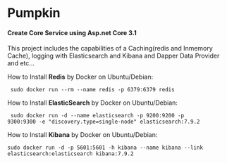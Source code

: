 # Pumpkin
<h4>Create Core Service using Asp.net Core 3.1</h4>

This project includes the capabilities of a Caching(redis and Inmemory Cache), logging with Elasticsearch and Kibana and Dapper Data Provider and etc...

How to Install <b>Redis</b> by Docker on Ubuntu/Debian:

  <code> sudo docker run --rm --name redis -p 6379:6379 redis </code>

How to Install <b>ElasticSearch</b> by Docker on Ubuntu/Debian:

  <code> sudo docker run -d --name elasticsearch -p 9200:9200 -p 9300:9300 -e "discovery.type=single-node" elasticsearch:7.9.2 </code>
  
How to Install <b>Kibana</b> by Docker on Ubuntu/Debian:

  <code>sudo docker run -d -p 5601:5601 -h kibana --name kibana --link elasticsearch:elasticsearch kibana:7.9.2</code>
